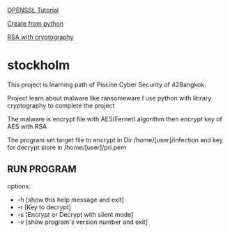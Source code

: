 [OPENSSL Tutorial](https://www.youtube.com/watch?v=O1OaJmrRHrw&list=PLgBMtP0_D_afzNG7Zs2jr8FSoyeU4yqhi&index=1)

[Create from python](https://www.youtube.com/watch?v=UtMMjXOlRQc)

[RSA with cryptography](https://cryptography.io/en/latest/hazmat/primitives/asymmetric/rsa/#generation)

# stockholm

This project is learning path of Piscine Cyber Security of 42Bangkok.

Project learn about malware like ransomeware I use python with library cryptography to complete the project

The malware is encrypt file with AES(Fernet) algorithm then encrypt key of AES with RSA

The program set target file to encrypt in Dir /home/[user]/infection and key for decrypt store in /home/[user]/pri.pem


## RUN PROGRAM
options:

  - -h [show this help message and exit]
  - -r [Key to decrypt]
  - -s [Encrypt or Decrypt with silent mode]
  - -v [show program's version number and exit]
